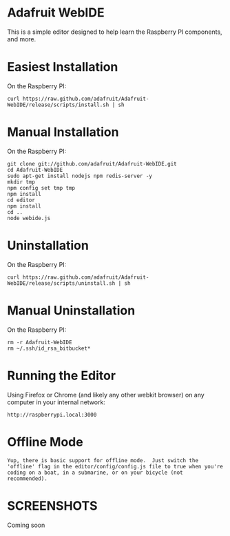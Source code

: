 Adafruit WebIDE
================
This is a simple editor designed to help learn the Raspberry PI components, and more.

Easiest Installation
============

On the Raspberry PI:

    curl https://raw.github.com/adafruit/Adafruit-WebIDE/release/scripts/install.sh | sh

Manual Installation
============

On the Raspberry PI:

    git clone git://github.com/adafruit/Adafruit-WebIDE.git
    cd Adafruit-WebIDE
    sudo apt-get install nodejs npm redis-server -y
    mkdir tmp
    npm config set tmp tmp
    npm install
    cd editor
    npm install
    cd ..
    node webide.js

Uninstallation
============

On the Raspberry PI:

    curl https://raw.github.com/adafruit/Adafruit-WebIDE/release/scripts/uninstall.sh | sh

Manual Uninstallation
============

On the Raspberry PI:

    rm -r Adafruit-WebIDE
    rm ~/.ssh/id_rsa_bitbucket*  

Running the Editor
============

Using Firefox or Chrome (and likely any other webkit browser) on any computer in your internal network:

    http://raspberrypi.local:3000

Offline Mode
============

    Yup, there is basic support for offline mode.  Just switch the 'offline' flag in the editor/config/config.js file to true when you're coding on a boat, in a submarine, or on your bicycle (not recommended).

SCREENSHOTS
===========
Coming soon
